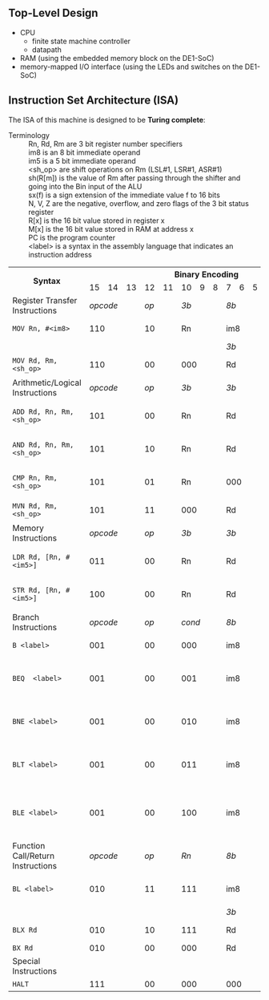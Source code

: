 ## Top-Level Design
- CPU
  - finite state machine controller
  - datapath
- RAM (using the embedded memory block on the DE1-SoC)
- memory-mapped I/O interface (using the LEDs and switches on the DE1-SoC)

## Instruction Set Architecture (ISA)
The ISA of this machine is designed to be **Turing complete**:
<dl>
  <dt>Terminology</dt>
  <dd>Rn, Rd, Rm are 3 bit register number specifiers</dd>
  <dd>im8 is an 8 bit immediate operand</dd>
  <dd>im5 is a 5 bit immediate operand</dd>
  <dd>&lt;sh_op&gt; are shift operations on Rm (LSL#1, LSR#1, ASR#1)</dd>
  <dd>sh(R[m]) is the value of Rm after passing through the shifter and going into the Bin input of the ALU</dd>
  <dd>sx(f) is a sign extension of the immediate value f to 16 bits</dd>
  <dd>N, V, Z are the negative, overflow, and zero flags of the 3 bit status register</dd>
  <dd>R[x] is the 16 bit value stored in register x</dd>
  <dd>M[x] is the 16 bit value stored in RAM at address x</dd>
  <dd>PC is the program counter</dd>
  <dd>&lt;label&gt; is a syntax in the assembly language that indicates an instruction address</dd>
</dl>
<table>
  <tr>
    <th rowspan="2">Syntax</th>
    <th colspan="16">Binary Encoding</th>
    <th rowspan="2">Operation</th>
  </tr>
  <tr>
    <td>15</td>
    <td>14</td>
    <td>13</td>
    <td>12</td>
    <td>11</td>
    <td>10</td>
    <td>9</td>
    <td>8</td>
    <td>7</td>
    <td>6</td>
    <td>5</td>
    <td>4</td>
    <td>3</td>
    <td>2</td>
    <td>1</td>
    <td>0</td>
  </tr>
  <tr>
    <td>Register Transfer Instructions</td>
    <td colspan="3"><i>opcode</i></td>
    <td colspan="2"><i>op</i></td>
    <td colspan="3"><i>3b</i></td>
    <td colspan="8"><i>8b</i></td>
    <td></td>
  </tr>
  <tr>
    <td><code>MOV Rn, #&lt;im8&gt;</code></td>
    <td colspan="3">110</td>
    <td colspan="2">10</td>
    <td colspan="3">Rn</td>
    <td colspan="8">im8</td>
    <td>R[n] = sx(im8)</td>
  </tr>
  <tr>
    <td></td>
    <td colspan="3"></td>
    <td colspan="2"></td>
    <td colspan="3"></td>
    <td colspan="3"><i>3b</i></td>
    <td colspan="2"><i>2b</i></td>
    <td colspan="3"><i>3b</i></td>
    <td></td>
  </tr>
  <tr>
    <td><code>MOV Rd, Rm, &lt;sh_op&gt;</code></td>
    <td colspan="3">110</td>
    <td colspan="2">00</td>
    <td colspan="3">000</td>
    <td colspan="3">Rd</td>
    <td colspan="2">sh</td>
    <td colspan="3">Rm</td>
    <td>R[d] = sh(R[m])</td>
  </tr>
  <tr>
    <td>Arithmetic/Logical Instructions</td>
    <td colspan="3"><i>opcode</i></td>
    <td colspan="2"><i>op</i></td>
    <td colspan="3"><i>3b</i></td>
    <td colspan="3"><i>3b</i></td>
    <td colspan="2"><i>2b</i></td>
    <td colspan="3"><i>3b</i></td>
    <td></td>
  </tr>
  <tr>
    <td><code>ADD Rd, Rn, Rm, &lt;sh_op&gt;</code></td>
    <td colspan="3">101</td>
    <td colspan="2">00</td>
    <td colspan="3">Rn</td>
    <td colspan="3">Rd</td>
    <td colspan="2">sh</td>
    <td colspan="3">Rm</td>
    <td>R[d] = R[n] + sh(R[m])</td>
  </tr>
  <tr>
    <td><code>AND Rd, Rn, Rm, &lt;sh_op&gt;</code></td>
    <td colspan="3">101</td>
    <td colspan="2">10</td>
    <td colspan="3">Rn</td>
    <td colspan="3">Rd</td>
    <td colspan="2">sh</td>
    <td colspan="3">Rm</td>
    <td>R[d] = R[n] &amp; sh(R[m])</td>
  </tr>
  <tr>
    <td><code>CMP Rn, Rm, &lt;sh_op&gt;</code></td>
    <td colspan="3">101</td>
    <td colspan="2">01</td>
    <td colspan="3">Rn</td>
    <td colspan="3">000</td>
    <td colspan="2">sh</td>
    <td colspan="3">Rm</td>
    <td>status = f(R[n] - sh(R[m]))</td>
  </tr>
  <tr>
    <td><code>MVN Rd, Rm, &lt;sh_op&gt;</code></td>
    <td colspan="3">101</td>
    <td colspan="2">11</td>
    <td colspan="3">000</td>
    <td colspan="3">Rd</td>
    <td colspan="2">sh</td>
    <td colspan="3">Rm</td>
    <td>R[d] = ~sh(R[m])</td>
  </tr>
  <tr>
    <td>Memory Instructions</td>
    <td colspan="3"><i>opcode</i></td>
    <td colspan="2"><i>op</i></td>
    <td colspan="3"><i>3b</i></td>
    <td colspan="3"><i>3b</i></td>
    <td colspan="5"><i>5b</i></td>
    <td></td>
  </tr>
  <tr>
    <td><code>LDR Rd, [Rn, #&lt;im5&gt;]</code></td>
    <td colspan="3">011</td>
    <td colspan="2">00</td>
    <td colspan="3">Rn</td>
    <td colspan="3">Rd</td>
    <td colspan="5">im5</td>
    <td>R[d] = M[R[n] + sx(im5)]</td>
  </tr>
  <tr>
    <td><code>STR Rd, [Rn, #&lt;im5&gt;]</code></td>
    <td colspan="3">100</td>
    <td colspan="2">00</td>
    <td colspan="3">Rn</td>
    <td colspan="3">Rd</td>
    <td colspan="5">im5</td>
    <td>M[R[n] + sx(im5)] = R[d]</td>
  </tr>
  <tr>
    <td>Branch Instructions</td>
    <td colspan="3"><i>opcode</i></td>
    <td colspan="2"><i>op</i></td>
    <td colspan="3"><i>cond</i></td>
    <td colspan="8"><i>8b</i></td>
    <td></td>
  </tr>
  <tr>
    <td><code>B &lt;label&gt;</code></td>
    <td colspan="3">001</td>
    <td colspan="2">00</td>
    <td colspan="3">000</td>
    <td colspan="8">im8</td>
    <td>PC += sx(im8)</td>
  </tr>
  <tr>
    <td><code>BEQ  &lt;label&gt;</code></td>
    <td colspan="3">001</td>
    <td colspan="2">00</td>
    <td colspan="3">001</td>
    <td colspan="8">im8</td>
    <td>if Z = 1 then PC += sx(im8)</td>
  </tr>
  <tr>
    <td><code>BNE &lt;label&gt;</code></td>
    <td colspan="3">001</td>
    <td colspan="2">00</td>
    <td colspan="3">010</td>
    <td colspan="8">im8</td>
    <td>if Z = 0 then PC += sx(im8)</td>
  </tr>
  <tr>
    <td><code>BLT &lt;label&gt;</code></td>
    <td colspan="3">001</td>
    <td colspan="2">00</td>
    <td colspan="3">011</td>
    <td colspan="8">im8</td>
    <td>if N != V then PC += sx(im8)</td>
  </tr>
  <tr>
    <td><code>BLE &lt;label&gt;</code></td>
    <td colspan="3">001</td>
    <td colspan="2">00</td>
    <td colspan="3">100</td>
    <td colspan="8">im8</td>
    <td>if (N != V or Z = 1) then PC += sx(im8)</td>
  </tr>
  <tr>
    <td>Function Call/Return Instructions</td>
    <td colspan="3"><i>opcode</i></td>
    <td colspan="2"><i>op</i></td>
    <td colspan="3"><i>Rn</i></td>
    <td colspan="8"><i>8b</i></td>
    <td></td>
  </tr>
  <tr>
    <td><code>BL &lt;label&gt;</code></td>
    <td colspan="3">010</td>
    <td colspan="2">11</td>
    <td colspan="3">111</td>
    <td colspan="8">im8</td>
    <td>R7 = PC, PC += sx(im8)</td>
  </tr>
  <tr>
    <td></td>
    <td colspan="3"></td>
    <td colspan="2"></td>
    <td colspan="3"></td>
    <td colspan="3"><i>3b</i></td>
    <td colspan="5"><i>5b</i></td>
    <td></td>
  </tr>
  <tr>
    <td><code>BLX Rd</code></td>
    <td colspan="3">010</td>
    <td colspan="2">10</td>
    <td colspan="3">111</td>
    <td colspan="3">Rd</td>
    <td colspan="5">00000</td>
    <td>R7 = PC, PC = R[d]</td>
  </tr>
  <tr>
    <td><code>BX Rd</code></td>
    <td colspan="3">010</td>
    <td colspan="2">00</td>
    <td colspan="3">000</td>
    <td colspan="3">Rd</td>
    <td colspan="5">00000</td>
    <td>PC = R[d]</td>
  </tr>
  <tr>
    <td>Special Instructions</td>
    <td colspan="3"></td>
    <td colspan="2"></td>
    <td colspan="3"></td>
    <td colspan="3"></td>
    <td colspan="5"></td>
    <td></td>
  </tr>
  <tr>
    <td><code>HALT</code></td>
    <td colspan="3">111</td>
    <td colspan="2">00</td>
    <td colspan="3">000</td>
    <td colspan="3">000</td>
    <td colspan="5">00000</td>
    <td>wait</td>
  </tr>
</table>